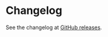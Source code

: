 # Changelog

See the changelog at [GitHub releases](https://github.com/flyingpie/windows-terminal-quake/releases).
